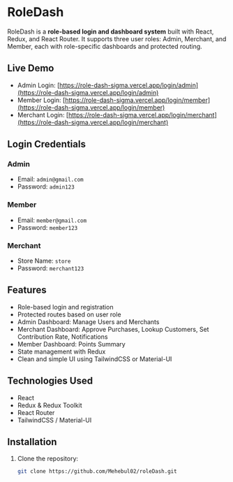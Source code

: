 # RoleDash

RoleDash is a **role-based login and dashboard system** built with React, Redux, and React Router. It supports three user roles: Admin, Merchant, and Member, each with role-specific dashboards and protected routing.

## Live Demo
- Admin Login: [https://role-dash-sigma.vercel.app/login/admin](https://role-dash-sigma.vercel.app/login/admin)  
- Member Login: [https://role-dash-sigma.vercel.app/login/member](https://role-dash-sigma.vercel.app/login/member)  
- Merchant Login: [https://role-dash-sigma.vercel.app/login/merchant](https://role-dash-sigma.vercel.app/login/merchant)  

## Login Credentials

### Admin
- Email: `admin@gmail.com`  
- Password: `admin123`  

### Member
- Email: `member@gmail.com`  
- Password: `member123`  

### Merchant
- Store Name: `store`  
- Password: `merchant123`  

## Features
- Role-based login and registration
- Protected routes based on user role
- Admin Dashboard: Manage Users and Merchants
- Merchant Dashboard: Approve Purchases, Lookup Customers, Set Contribution Rate, Notifications
- Member Dashboard: Points Summary
- State management with Redux
- Clean and simple UI using TailwindCSS or Material-UI

## Technologies Used
- React
- Redux & Redux Toolkit
- React Router
- TailwindCSS / Material-UI

## Installation

1. Clone the repository:
   ```bash
   git clone https://github.com/Mehebul02/roleDash.git
